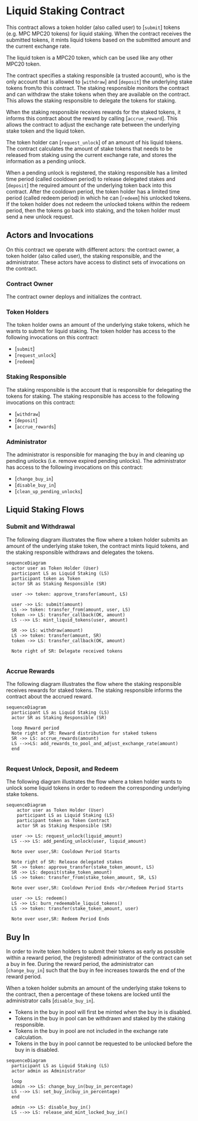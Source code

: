 # Liquid Staking Contract
This contract allows a token holder (also called user) to [`submit`] tokens (e.g. MPC MPC20 tokens) for liquid staking.
When the contract receives the submitted tokens, it mints liquid tokens based on the submitted amount and the current exchange rate.

The liquid token is a MPC20 token, which can be used like any other MPC20 token.

The contract specifies a staking responsible (a trusted account), who is the only account that is allowed to [`withdraw`] and [`deposit`] the underlying stake tokens from/to this contract.
The staking responsible monitors the contract and can withdraw the stake tokens when they are available on the contract.
This allows the staking responsible to delegate the tokens for staking.

When the staking responsible receives rewards for the staked tokens, it informs this contract about the reward by calling [`accrue_reward`].
This allows the contract to adjust the exchange rate between the underlying stake token and the liquid token.

The token holder can [`request_unlock`] of an amount of his liquid tokens.
The contract calculates the amount of stake tokens that needs to be released from staking using the current exchange rate, and stores the information as a pending unlock.

When a pending unlock is registered, the staking responsible has a limited time period (called cooldown period) to release delegated stakes and [`deposit`] the required amount of the underlying token back into this contract.
After the cooldown period, the token holder has a limited time period (called redeem period) in which he can [`redeem`] his unlocked tokens.
If the token holder does not redeem the unlocked tokens within the redeem period, then the tokens go back into staking, and the token holder must send a new unlock request. 

## Actors and Invocations
On this contract we operate with different actors: the contract owner, a token holder (also called user), the staking responsible, and the administrator.
These actors have access to distinct sets of invocations on the contract. 

### Contract Owner 
The contract owner deploys and initializes the contract. 

### Token Holders
The token holder owns an amount of the underlying stake tokens, which he wants to submit for liquid staking. 
The token holder has access to the following invocations on this contract:
* [`submit`] 
* [`request_unlock`]
* [`redeem`]

### Staking Responsible
The staking responsible is the account that is responsible for delegating the tokens for staking.
The staking responsible has access to the following invocations on this contract:
* [`withdraw`] 
* [`deposit`]
* [`accrue_rewards`]

### Administrator
The administrator is responsible for managing the buy in and cleaning up pending unlocks (i.e. remove expired pending unlocks). 
The administrator has access to the following invocations on this contract:
* [`change_buy_in`]
* [`disable_buy_in`]
* [`clean_up_pending_unlocks`]


## Liquid Staking Flows
### Submit and Withdrawal
The following diagram illustrates the flow where a token holder submits an amount of the underlying stake token, the contract mints liquid tokens, and the staking responsible withdraws and delegates the tokens. 

```mermaid
sequenceDiagram
  actor user as Token Holder (User)
  participant LS as Liquid Staking (LS)
  participant token as Token 
  actor SR as Staking Responsible (SR)
  
  user ->> token: approve_transfer(amount, LS)
  
  user ->> LS: submit(amount)
  LS ->> token: transfer_from(amount, user, LS)
  token ->> LS: transfer_callback(OK, amount)
  LS -->> LS: mint_liquid_tokens(user, amount)
  
  SR ->> LS: withdraw(amount)
  LS ->> token: transfer(amount, SR)
  token ->> LS: transfer_callback(OK, amount)
  
  Note right of SR: Delegate received tokens
  
```

### Accrue Rewards
The following diagram illustrates the flow where the staking responsible receives rewards for staked tokens. 
The staking responsible informs the contract about the accrued reward.

```mermaid
sequenceDiagram
  participant LS as Liquid Staking (LS)
  actor SR as Staking Responsible (SR)
  
  loop Reward period
  Note right of SR: Reward distribution for staked tokens
  SR ->> LS: accrue_rewards(amount)
  LS -->>LS: add_rewards_to_pool_and_adjust_exchange_rate(amount)
  end
  
```

### Request Unlock, Deposit, and Redeem
The following diagram illustrates the flow where a token holder wants to unlock some liquid tokens in order to redeem the corresponding underlying stake tokens.

```mermaid
sequenceDiagram
    actor user as Token Holder (User)
    participant LS as Liquid Staking (LS)
    participant token as Token Contract
    actor SR as Staking Responsible (SR)
  
  user ->> LS: request_unlock(liquid_amount)
  LS -->> LS: add_pending_unlock(user, liquid_amount)
  
  Note over user,SR: Cooldown Period Starts
  
  Note right of SR: Release delegated stakes
  SR ->> token: approve_transfer(stake_token_amount, LS)
  SR ->> LS: deposit(stake_token_amount)
  LS ->> token: transfer_from(stake_token_amount, SR, LS)
  
  Note over user,SR: Cooldown Period Ends <br/>Redeem Period Starts
  
  user ->> LS: redeem()
  LS ->> LS: burn_redeemable_liquid_tokens()
  LS ->> token: transfer(stake_token_amount, user)
  
  Note over user,SR: Redeem Period Ends
```

## Buy In
In order to invite token holders to submit their tokens as early as possible within a reward period,
the (registered) administrator of the contract can set a buy in fee. 
During the reward period, the administrator can [`change_buy_in`] such that the buy in fee increases towards the end of the reward period. 

When a token holder submits an amount of the underlying stake tokens to the contract, then a percentage of these tokens are locked until the administrator calls [`disable_buy_in`].

* Tokens in the buy in pool will first be minted when the buy in is disabled.
* Tokens in the buy in pool can be withdrawn and staked by the staking responsible. 
* Tokens in the buy in pool are not included in the exchange rate calculation.
* Tokens in the buy in pool cannot be requested to be unlocked before the buy in is disabled.

```mermaid
sequenceDiagram
  participant LS as Liquid Staking (LS)
  actor admin as Administrator
  
  loop 
  admin ->> LS: change_buy_in(buy_in_percentage)
  LS -->> LS: set_buy_in(buy_in_percentage)
  end
  
  admin ->> LS: disable_buy_in()
  LS -->> LS: release_and_mint_locked_buy_in()
  
```
